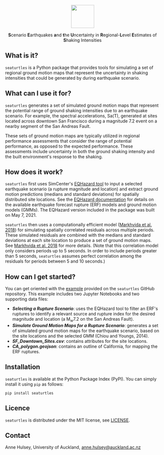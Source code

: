 <p align="center"> <img src="https://raw.githubusercontent.com/annehulsey/seaturtles/main/doc_src/figures/seaturtles_title.PNG" align="middle" height=75 /></p>

<p align="center"> <b>S</b>cenario</b> <b>E</b>arthquakes</b> <b>a</b>nd</b> <b>t</b>he <b>U</b>ncertainty in <b>R</b>egional-<b>L</b>evel <b>E</b>stimates of <b>S</b>haking Intensities</p>



## What is it?

`seaturtles` is a Python package that provides tools for simulating a set of regional ground motion maps that represent the uncertainty in shaking intensities that could be generated by during earthquake scenario.

## What can I use it for?

`seaturtles` generates a set of simulated ground motion maps that represent the potential range of ground shaking intensities due to an earthquake scenario. For example, the spectral accelerations, Sa(T), generated at sites located across downtown San Francisco during a magnitude 7.2 event on a nearby segment of the San Andreas Fault.

These sets of ground motion maps are typically utilized in regional performance assessments that consider the range of potential performance, as opposed to the expected performance. These assessments include uncertainty in both the ground shaking intensity and the built environment's response to the shaking.

## How does it work?

`seaturtles` first uses SimCenter's [EQHazard tool](https://github.com/NHERI-SimCenter/GroundMotionUtilities/tree/master/EQHazard) to input a selected earthquake scenario (a rupture magnitude and location) and extract ground motion predictions (medians and standard deviations) for spatially distributed site locations. See the [EQHazard documentation](https://github.com/NHERI-SimCenter/GroundMotionUtilities/tree/master/EQHazard) for details on the available earthquake forecast rupture (ERF) models and ground motion models (GMMs). The EQHazard version included in the package was built on May 7, 2021.

`seaturtles` then uses a computationally efficient model ([Markhvida et al. 2018](https://doi.org/10.1002/eqe.3007)) for simulating spatially correlated residuals across multiple periods. These simulated residuals are combined with the medians and standard deviations at each site location to produce a set of ground motion maps. See [Markhvida et al. 2018](https://doi.org/10.1002/eqe.3007) for more details. (Note that this correlation model only considers periods up to 5 seconds. In order to include periods greater than 5 seconds, `seaturtles` assumes perfect correlation among the residuals for periods between 5 and 10 seconds.)

## How can I get started?

You can get oriented with the [example](https://github.com/annehulsey/seaturtles/tree/main/example) provided on the `seaturtles` GitHub repository. This example includes two Jupyter Notebooks and two supporting data files:
- ***Selecting a Rupture Scenario***: uses the EQHazard tool to filter an ERF's ruptures to identify a relevant source and rupture index for the desired magnitude and location (a M<sub>w</sub>7.2 on the San Andreas Fault). 
- ***Simulate Ground Motion Maps for a Rupture Scenario***: generates a set of simulated ground motion maps for the earthquake scenario, based on the site locations and the selected GMM (Chiou and Youngs, 2014).
- ***SF_Downtown_Sites.csv***: contains attributes for the site locations.
- ***CA_polygon.geojson***: contains an outline of California, for mapping the ERF ruptures.

## Installation

`seaturtles` is available at the Python Package Index (PyPI). You can simply install it using `pip` as follows:

```
pip install seaturtles
```

## Licence

`seaturtles` is distributed under the MIT license, see [LICENSE](https://github.com/annehulsey/TURtLES/blob/main/LICENSE).

## Contact

Anne Hulsey, University of Auckland, anne.hulsey@auckland.ac.nz

